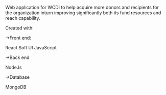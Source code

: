 Web application for WCDI to help acquire more donors and recipients for the organization inturn improving significantly both its fund resources and reach capability.

Created with:

->Front end: 

React
Soft UI
JavaScript

->Back end

NodeJs

->Database

MongoDB
